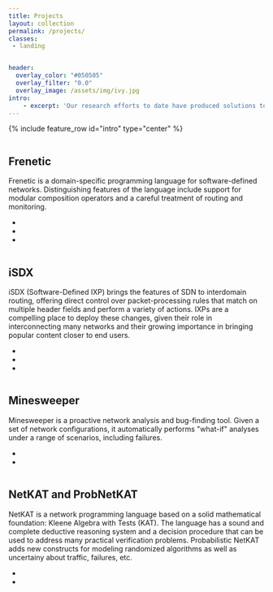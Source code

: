 ```yaml
---
title: Projects
layout: collection
permalink: /projects/
classes:
 - landing


header:
  overlay_color: "#050505"
  overlay_filter: "0.0"
  overlay_image: /assets/img/ivy.jpg
intro:
    - excerpt: 'Our research efforts to date have produced solutions to several fundamental problems in network programming.'
---
```


{% include feature_row id="intro" type="center" %}

<div class="container">
              <div class="row">
                <div class="col-sm-4 col-sm-offset-3">
                    <div class="team-member">
                        <img src="{{ site.baseurl }}/assets/img/frenetic.jpg" class="img-responsive img-circle" alt="">
                    </div>
                </div>
                <div class="col-sm-5">
                    <div class="team-member">                       
                        <h2>Frenetic</h2>
                        <p>Frenetic is a domain-specific programming language for software-defined networks. Distinguishing features of the language include support for modular composition operators and a careful treatment of routing and monitoring.</p>
                        <ul class="list-inline social-buttons">
                          <li><a href="http://frenetic-lang.org/"><i class="fa fa-home"></i></a></li>
                          <li><a href="https://github.com/frenetic-lang/frenetic"><i class="fab fa-github"></i></a></li>
                          <li><a href="papers/frenetic.pdf"><i class="fa fa-file"></i></a></li>
                        </ul>
                    </div>
                </div>
            </div>
  <div class="row">
            <div class="col-sm-4 col-sm-offset-3">
              <div class="team-member">
                <img src="{{ site.baseurl }}/assets/img/isdx.jpg" class="img-responsive img-circle" alt="">
              </div>
            </div>
            <div class="col-sm-5">
              <div class="team-member">
                <h2>iSDX</h2>
                <p>iSDX (Software-Defined IXP) brings the features of SDN to interdomain routing, offering direct control over packet-processing rules that match on multiple header fields and perform a variety of actions. IXPs are a compelling place to deploy these changes, given their role in interconnecting many networks and their growing importance in bringing popular content closer to end users.</p>
                <ul class="list-inline social-buttons">
                  <li><a href="http://sdx.cs.princeton.edu/"><i class="fa fa-home"></i></a></li>
                  <li><a href="https://github.com/sdn-ixp"><i class="fab fa-github"></i></a></li>
                  <li><a href="papers/isdx.pdf"><i class="fa fa-file"></i></a></li>
                </ul>
              </div>
            </div>
          </div>
 <div class="row">
            <div class="col-sm-4 col-sm-offset-3">
              <div class="team-member">
                <img src="{{ site.baseurl }}/assets/img/minesweeper-sm.jpg" class="img-responsive img-circle" alt="">
              </div>
            </div>
            <div class="col-sm-5">
              <div class="team-member">
                 <h2>Minesweeper</h2>
                 <p>Minesweeper is a proactive network analysis and bug-finding tool. Given a set of network configurations, it automatically performs "what-if" analyses under a range of scenarios, including failures.</p>
                <ul class="list-inline social-buttons">
                  <li><a href="https://batfish.org/minesweeper/"><i class="fa fa-home"></i></a></li>
                  <li><a href="papers/minesweeper.pdf"><i class="fa fa-file"></i></a></li>
                </ul>
              </div>
            </div>
          </div>
<div class="row">
            <div class="col-sm-4 col-sm-offset-3">
              <div class="team-member">
                <img src="{{ site.baseurl }}/assets/img/probnetkat-sm.jpg" class="img-responsive img-circle" alt="">
              </div>
            </div> 
<div class="col-sm-5">
            <div class="team-member">
              <h2>NetKAT and ProbNetKAT</h2>
              <p>NetKAT is a network programming language based on a solid mathematical foundation: Kleene Algebra with Tests (KAT). The language has a sound and complete deductive reasoning system and a decision procedure that can be used to address many practical verification problems. Probabilistic NetKAT adds new constructs for modeling randomized algorithms as well as uncertainy about traffic, failures, etc.</p>
              <ul class="list-inline social-buttons">
                <li><a href="http://frenetic-lang.org/probnetkat/"><i class="fa fa-home"></i></a></li>
                <li><a href="papers/netkat.pdf"><i class="fa fa-file"></i></a></li>
              </ul>
            </div>
          </div>
        </div>
      </div>
